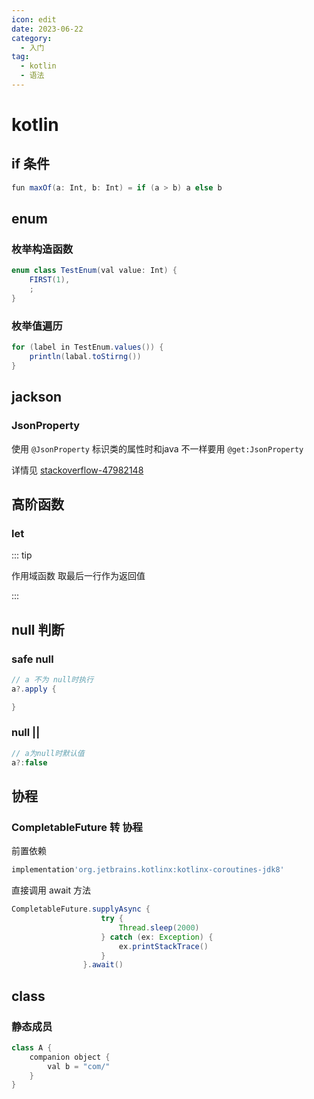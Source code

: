 ```yaml
---
icon: edit
date: 2023-06-22
category:
  - 入门
tag:
  - kotlin
  - 语法
---
```


# kotlin

<!-- more -->

## if 条件

```java
fun maxOf(a: Int, b: Int) = if (a > b) a else b
```

## enum 


### 枚举构造函数

```java
enum class TestEnum(val value: Int) {
    FIRST(1),
    ;
}
```

### 枚举值遍历

```java
for (label in TestEnum.values()) {
    println(labal.toStirng())
}
```

## jackson


### JsonProperty

使用 `@JsonProperty` 标识类的属性时和java 不一样要用 `@get:JsonProperty`

详情见 [stackoverflow-47982148](https://stackoverflow.com/questions/47982148/usage-of-jackson-jsonproperty-annotation-for-kotlin-data-classes)

## 高阶函数

### let

::: tip

作用域函数 取最后一行作为返回值

:::

## null 判断


### safe null



```java
// a 不为 null时执行
a?.apply {

}
```

### null || 


```java
// a为null时默认值
a?:false
```

## 协程

### CompletableFuture 转 协程

前置依赖

```groovy
implementation'org.jetbrains.kotlinx:kotlinx-coroutines-jdk8'
```

直接调用 await 方法
```java
CompletableFuture.supplyAsync {
                    try {
                        Thread.sleep(2000)
                    } catch (ex: Exception) {
                        ex.printStackTrace()
                    }
                }.await()
```

## class 

### 静态成员

```java
class A {
    companion object {
        val b = "com/"
    }
}
```